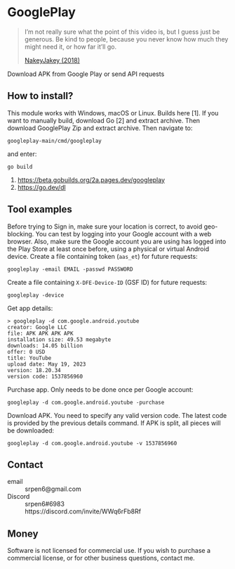 # GooglePlay

> I’m not really sure what the point of this video is, but I guess just be
> generous. Be kind to people, because you never know how much they might need
> it, or how far it’ll go.
>
> [NakeyJakey (2018)](//youtube.com/watch?v=Cr0UYNKmrUs)

Download APK from Google Play or send API requests

## How to install?

This module works with Windows, macOS or Linux. Builds here [1]. If you want to
manually build, download Go [2] and extract archive. Then download GooglePlay
Zip and extract archive. Then navigate to:

~~~
googleplay-main/cmd/googleplay
~~~

and enter:

~~~
go build
~~~

1. https://beta.gobuilds.org/2a.pages.dev/googleplay
2. https://go.dev/dl

## Tool examples

Before trying to Sign in, make sure your location is correct, to avoid
geo-blocking. You can test by logging into your Google account with a web
browser. Also, make sure the Google account you are using has logged into the
Play Store at least once before, using a physical or virtual Android device.
Create a file containing token (`aas_et`) for future requests:

~~~
googleplay -email EMAIL -passwd PASSWORD
~~~

Create a file containing `X-DFE-Device-ID` (GSF ID) for future requests:

~~~
googleplay -device
~~~

Get app details:

~~~
> googleplay -d com.google.android.youtube
creator: Google LLC
file: APK APK APK APK
installation size: 49.53 megabyte
downloads: 14.05 billion
offer: 0 USD
title: YouTube
upload date: May 19, 2023
version: 18.20.34
version code: 1537856960
~~~

Purchase app. Only needs to be done once per Google account:

~~~
googleplay -d com.google.android.youtube -purchase
~~~

Download APK. You need to specify any valid version code. The latest code is
provided by the previous details command. If APK is split, all pieces will be
downloaded:

~~~
googleplay -d com.google.android.youtube -v 1537856960
~~~

## Contact

<dl>
   <dt>
   email
   </dt>
   <dd>
   srpen6@gmail.com
   </dd>
   <dt>
   Discord
   </dt>
   <dd>
   srpen6#6983
   </dd>
   <dd>
   https://discord.com/invite/WWq6rFb8Rf
   </dd>
</dl>

## Money

Software is not licensed for commercial use. If you wish to purchase a
commercial license, or for other business questions, contact me.
